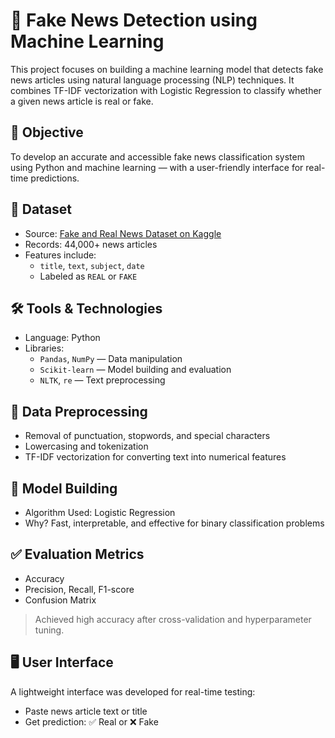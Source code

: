 # 📰 Fake News Detection using Machine Learning

This project focuses on building a machine learning model that detects fake news articles using natural language processing (NLP) techniques. It combines TF-IDF vectorization with Logistic Regression to classify whether a given news article is real or fake.

## 🎯 Objective
To develop an accurate and accessible fake news classification system using Python and machine learning — with a user-friendly interface for real-time predictions.

## 📂 Dataset
- Source: [Fake and Real News Dataset on Kaggle](https://www.kaggle.com/datasets/clmentbisaillon/fake-and-real-news-dataset)
- Records: 44,000+ news articles  
- Features include:  
  - `title`, `text`, `subject`, `date`  
  - Labeled as `REAL` or `FAKE`

## 🛠 Tools & Technologies
- Language: Python  
- Libraries:
  - `Pandas`, `NumPy` — Data manipulation  
  - `Scikit-learn` — Model building and evaluation  
  - `NLTK`, `re` — Text preprocessing  

## 🧹 Data Preprocessing
- Removal of punctuation, stopwords, and special characters  
- Lowercasing and tokenization  
- TF-IDF vectorization for converting text into numerical features

## 🤖 Model Building
- Algorithm Used: Logistic Regression  
- Why? Fast, interpretable, and effective for binary classification problems  

## ✅ Evaluation Metrics
- Accuracy
- Precision, Recall, F1-score
- Confusion Matrix

> Achieved high accuracy after cross-validation and hyperparameter tuning.

## 🖥️ User Interface
A lightweight interface was developed for real-time testing:
- Paste news article text or title
- Get prediction: ✅ Real or ❌ Fake

